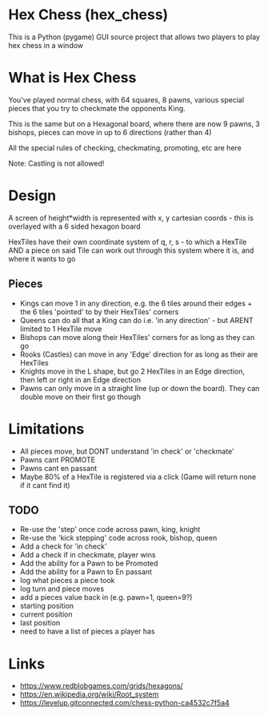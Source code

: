 # Hex Chess (hex_chess)

This is a Python (pygame) GUI source project that allows two players to play hex chess in a window

# What is Hex Chess

You've played normal chess, with 64 squares, 8 pawns, various special pieces that you try to checkmate the opponents King.

This is the same but on a Hexagonal board, where there are now 9 pawns, 3 bishops, pieces can move in up to 6 directions (rather than 4)

All the special rules of checking, checkmating, promoting, etc are here

Note: Castling is not allowed!

# Design

A screen of height*width is represented with x, y cartesian coords - this is overlayed with a 6 sided hexagon board

HexTiles have their own coordinate system of q, r, s - to which a HexTile AND a piece on said Tile can work out through this system where it is, and where it wants to go

## Pieces
- Kings can move 1 in any direction, e.g. the 6 tiles around their edges + the 6 tiles 'pointed' to by their HexTiles' corners
- Queens can do all that a King can do i.e. 'in any direction' - but ARENT limited to 1 HexTile move
- Bishops can move along their HexTiles' corners for as long as they can go
- Rooks (Castles) can move in any 'Edge' direction for as long as their are HexTiles
- Knights move in the L shape, but go 2 HexTiles in an Edge direction, then left or right in an Edge direction
- Pawns can only move in a straight line (up or down the board). They can double move on their first go though

# Limitations
- All pieces move, but DONT understand 'in check' or 'checkmate'
- Pawns cant PROMOTE
- Pawns cant en passant
- Maybe 80% of a HexTile is registered via a click (Game will return none if it cant find it)

## TODO
- Re-use the 'step' once code across pawn, king, knight
- Re-use the 'kick stepping' code across rook, bishop, queen
- Add a check for 'in check'
- Add a check if in checkmate, player wins
- Add the ability for a Pawn to be Promoted
- Add the ability for a Pawn to En passant 
- log what pieces a piece took
- log turn and piece moves
- add a pieces value back in (e.g. pawn=1, queen=9?)
- starting position
- current position
- last position
- need to have a list of pieces a player has

# Links
- https://www.redblobgames.com/grids/hexagons/
- https://en.wikipedia.org/wiki/Root_system
- https://levelup.gitconnected.com/chess-python-ca4532c7f5a4